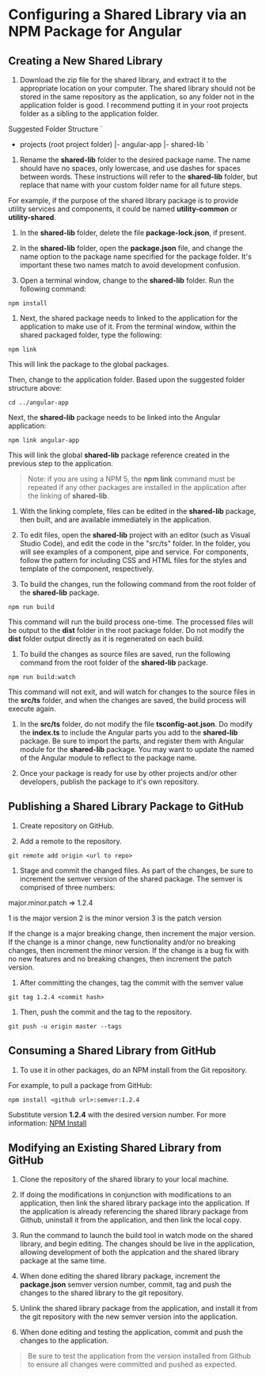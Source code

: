 # Configuring a Shared Library via an NPM Package for Angular

## Creating a New Shared Library

1. Download the zip file for the shared library, and extract it to the appropriate location on your computer. The shared library should not be stored in the same repository as the application, so any folder not in the application folder is good. I recommend putting it in your root projects folder as a sibling to the application folder.

Suggested Folder Structure
`
- projects (root project folder)
    |- angular-app
    |- shared-lib
`

1. Rename the **shared-lib** folder to the desired package name. The name should have no spaces, only lowercase, and use dashes for spaces between words. These instructions will refer to the **shared-lib** folder, but replace that name with your custom folder name for all future steps.

For example, if the purpose of the shared library package is to provide utility services and components, it could be named **utility-common** or **utility-shared**.

1. In the **shared-lib** folder, delete the file **package-lock.json**, if present.

1. In the **shared-lib** folder, open the **package.json** file, and change the name option to the package name specified for the package folder. It's important these two names match to avoid development confusion.

1. Open a terminal window, change to the **shared-lib** folder. Run the following command:

```npm install```

1. Next, the shared package needs to linked to the application for the application to make use of it. From the terminal window, within the shared packaged folder, type the following:

```npm link```

This will link the package to the global packages.

Then, change to the application folder. Based upon the suggested folder structure above:

```cd ../angular-app```

Next, the **shared-lib** package needs to be linked into the Angular application:

```npm link angular-app```

This will link the global **shared-lib** package reference created in the previous step to the application.

> Note: if you are using a NPM 5, the **npm link** command must be repeated if any other packages are installed in the application after the linking of **shared-lib**.

1. With the linking complete, files can be edited in the **shared-lib** package, then built, and are available immediately in the application.

1. To edit files, open the **shared-lib** project with an editor (such as Visual Studio Code), and edit the code in the "src/ts" folder. In the folder, you will see examples of a component, pipe and service. For components, follow the pattern for including CSS and HTML files for the styles and template of the component, respectively.

1. To build the changes, run the following command from the root folder of the **shared-lib** package.

```npm run build```

This command will run the build process one-time. The processed files will be output to the **dist** folder in the root package folder. Do not modify the **dist** folder output directly as it is regenerated on each build.

1. To build the changes as source files are saved, run the following command from the root folder of the **shared-lib** package.

```npm run build:watch```

This command will not exit, and will watch for changes to the source files in the **src/ts** folder, and when the changes are saved, the build process will execute again.

1. In the **src/ts** folder, do not modify the file **tsconfig-aot.json**. Do modify the **index.ts** to include the Angular parts you add to the **shared-lib** package. Be sure to import the parts, and register them with Angular module for the **shared-lib** package. You may want to update the named of the Angular module to reflect to the package name.

1. Once your package is ready for use by other projects and/or other developers, publish the package to it's own repository.


## Publishing a Shared Library Package to GitHub

1. Create repository on GitHub.

1. Add a remote to the repository.

```git remote add origin <url to repo>```

1. Stage and commit the changed files. As part of the changes, be sure to increment the semver version of the shared package. The semver is comprised of three numbers:

major.minor.patch => 1.2.4

1 is the major version
2 is the minor version
3 is the patch version

If the change is a major breaking change, then increment the major version.
If the change is a minor change, new functionality and/or no breaking changes, then increment the minor version.
If the change is a bug fix with no new features and no breaking changes, then increment the patch version.

1.  After committing the changes, tag the commit with the semver value

```git tag 1.2.4 <commit hash>```

1. Then, push the commit and the tag to the repository.

```git push -u origin master --tags```


## Consuming a Shared Library from GitHub

1. To use it in other packages, do an NPM install from the Git repository.

For example, to pull a package from GitHub:

```npm install <github url>:semver:1.2.4```

Substitute version **1.2.4** with the desired version number. For more information: [NPM Install](https://docs.npmjs.com/cli/install)


## Modifying an Existing Shared Library from GitHub

1. Clone the repository of the shared library to your local machine.

1. If doing the modifications in conjunction with modifications to an application, then link the shared library package into the application. If the application is already referencing the shared library package from Github, uninstall it from the application, and then link the local copy.

1. Run the command to launch the build tool in watch mode on the shared library, and begin editing. The changes should be live in the application, allowing development of both the applcation and the shared library package at the same time.

1. When done editing the shared library package, increment the **package.json** semver version number, commit, tag and push the changes to the shared library to the git repository.

1. Unlink the shared library package from the application, and install it from the git repository with the new semver version into the application.

1. When done editing and testing the application, commit and push the changes to the application.

> Be sure to test the application from the version installed from Github to ensure all changes were committed and pushed as expected.
